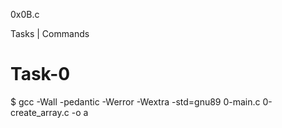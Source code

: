 0x0B.c


Tasks | Commands

# Task-0
$ gcc -Wall -pedantic -Werror -Wextra -std=gnu89 0-main.c 0-create_array.c -o a


